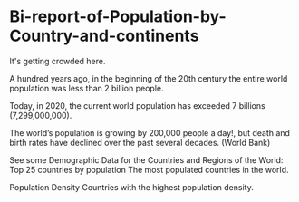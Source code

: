 # <h1>Bi-report-of-Population-by-Country-and-continents</h1>


It's getting crowded here.

A hundred years ago, in the beginning of the 20th century the entire world population was less than 2 billion people.

Today, in 2020, the current world population has exceeded 7 billions (7,299,000,000).

The world’s population is growing by 200,000 people a day!, but death and birth rates have declined over the past several decades. (World Bank)

See some Demographic Data for the Countries and Regions of the World:
Top 25 countries by population
The most populated countries in the world.

Population Density
Countries with the highest population density. 
